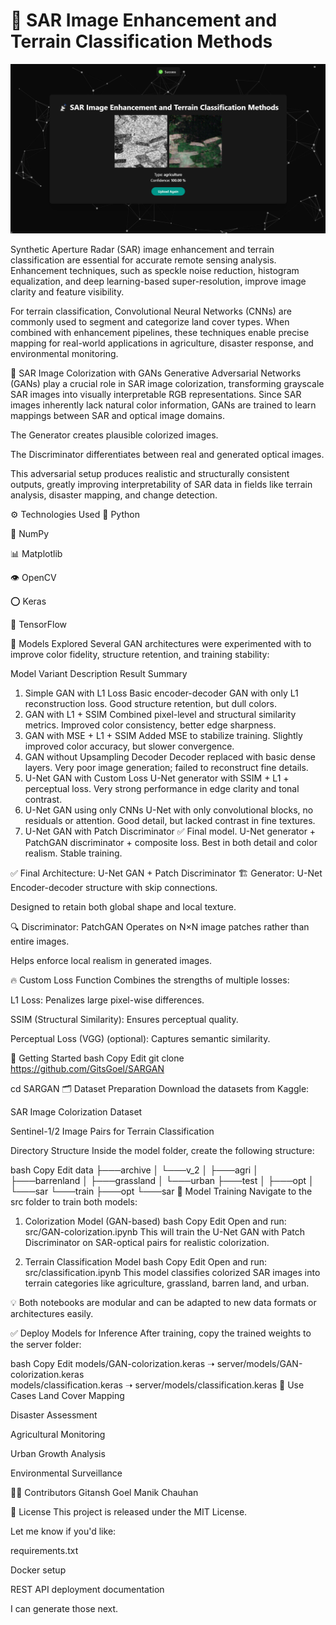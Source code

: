 # 📡 SAR Image Enhancement and Terrain Classification Methods

![SAR](./assets/SAR.png)

Synthetic Aperture Radar (SAR) image enhancement and terrain classification are essential for accurate remote sensing analysis. Enhancement techniques, such as speckle noise reduction, histogram equalization, and deep learning-based super-resolution, improve image clarity and feature visibility.

For terrain classification, Convolutional Neural Networks (CNNs) are commonly used to segment and categorize land cover types. When combined with enhancement pipelines, these techniques enable precise mapping for real-world applications in agriculture, disaster response, and environmental monitoring.

🎨 SAR Image Colorization with GANs
Generative Adversarial Networks (GANs) play a crucial role in SAR image colorization, transforming grayscale SAR images into visually interpretable RGB representations. Since SAR images inherently lack natural color information, GANs are trained to learn mappings between SAR and optical image domains.

The Generator creates plausible colorized images.

The Discriminator differentiates between real and generated optical images.

This adversarial setup produces realistic and structurally consistent outputs, greatly improving interpretability of SAR data in fields like terrain analysis, disaster mapping, and change detection.

⚙️ Technologies Used
🐍 Python

🔢 NumPy

📊 Matplotlib

👁️ OpenCV

⭕ Keras

📙 TensorFlow

🧠 Models Explored
Several GAN architectures were experimented with to improve color fidelity, structure retention, and training stability:

Model Variant	Description	Result Summary
1. Simple GAN with L1 Loss	Basic encoder-decoder GAN with only L1 reconstruction loss.	Good structure retention, but dull colors.
2. GAN with L1 + SSIM	Combined pixel-level and structural similarity metrics.	Improved color consistency, better edge sharpness.
3. GAN with MSE + L1 + SSIM	Added MSE to stabilize training.	Slightly improved color accuracy, but slower convergence.
4. GAN without Upsampling Decoder	Decoder replaced with basic dense layers.	Very poor image generation; failed to reconstruct fine details.
5. U-Net GAN with Custom Loss	U-Net generator with SSIM + L1 + perceptual loss.	Very strong performance in edge clarity and tonal contrast.
6. U-Net GAN using only CNNs	U-Net with only convolutional blocks, no residuals or attention.	Good detail, but lacked contrast in fine textures.
7. U-Net GAN with Patch Discriminator ✅	Final model. U-Net generator + PatchGAN discriminator + composite loss.	Best in both detail and color realism. Stable training.

✅ Final Architecture: U-Net GAN + Patch Discriminator
🏗️ Generator: U-Net
Encoder-decoder structure with skip connections.

Designed to retain both global shape and local texture.

🔍 Discriminator: PatchGAN
Operates on N×N image patches rather than entire images.

Helps enforce local realism in generated images.

🔥 Custom Loss Function
Combines the strengths of multiple losses:

L1 Loss: Penalizes large pixel-wise differences.

SSIM (Structural Similarity): Ensures perceptual quality.

Perceptual Loss (VGG) (optional): Captures semantic similarity.

📂 Getting Started
bash
Copy
Edit
git clone https://github.com/GitsGoel/SARGAN

cd SARGAN
🗂️ Dataset Preparation
Download the datasets from Kaggle:

SAR Image Colorization Dataset

Sentinel-1/2 Image Pairs for Terrain Classification

Directory Structure
Inside the model folder, create the following structure:

bash
Copy
Edit
data
├───archive
│   └───v_2
│       ├───agri
│       ├───barrenland
│       ├───grassland
│       └───urban
├───test
│   ├───opt
│   └───sar
└───train
    ├───opt
    └───sar
🧪 Model Training
Navigate to the src folder to train both models:

1. Colorization Model (GAN-based)
bash
Copy
Edit
Open and run: src/GAN-colorization.ipynb
This will train the U-Net GAN with Patch Discriminator on SAR-optical pairs for realistic colorization.

2. Terrain Classification Model
bash
Copy
Edit
Open and run: src/classification.ipynb
This model classifies colorized SAR images into terrain categories like agriculture, grassland, barren land, and urban.

💡 Both notebooks are modular and can be adapted to new data formats or architectures easily.

✅ Deploy Models for Inference
After training, copy the trained weights to the server folder:

bash
Copy
Edit
models/GAN-colorization.keras      ➝   server/models/GAN-colorization.keras  
models/classification.keras        ➝   server/models/classification.keras
🧩 Use Cases
Land Cover Mapping

Disaster Assessment

Agricultural Monitoring

Urban Growth Analysis

Environmental Surveillance

👨‍💻 Contributors
Gitansh Goel
Manik Chauhan 

📜 License
This project is released under the MIT License.

Let me know if you'd like:

requirements.txt

Docker setup

REST API deployment documentation

I can generate those next.